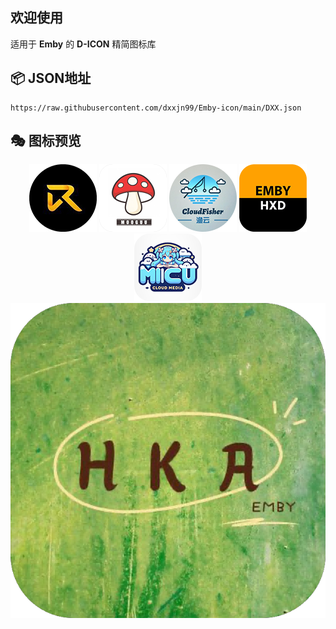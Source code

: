 
## 欢迎使用

适用于 **Emby** 的 **D-ICON** 精简图标库

## 📦 **JSON地址**
```
https://raw.githubusercontent.com/dxxjn99/Emby-icon/main/DXX.json
```

## 🎭 图标预览
<div align="center">

![D-1](https://raw.githubusercontent.com/dxxjn99/Emby-icon/main/DXX/Robo.png)
![D-2](https://raw.githubusercontent.com/dxxjn99/Emby-icon/main/DXX/MoGu.png)
![D-3](https://raw.githubusercontent.com/dxxjn99/Emby-icon/main/DXX/Cloudfisher.png)
![D-4](https://raw.githubusercontent.com/dxxjn99/Emby-icon/main/DXX/Hxd2.png)
![D-5](https://raw.githubusercontent.com/dxxjn99/Emby-icon/main/DXX/Micu.png)
![D-6](https://raw.githubusercontent.com/dxxjn99/Emby-icon/main/DXX/HKA.png)

</div>
